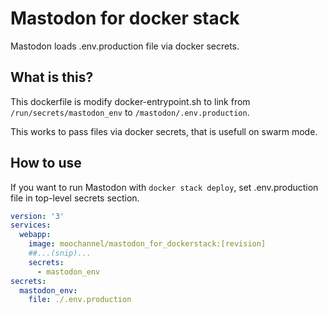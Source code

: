 # Mastodon for docker stack
Mastodon loads .env.production file via docker secrets.

## What is this?
This dockerfile is modify docker-entrypoint.sh to link from
`/run/secrets/mastodon_env` to `/mastodon/.env.production`.

This works to pass files via docker secrets, that is usefull on swarm mode.

## How to use
If you want to run Mastodon with `docker stack deploy`, set .env.production file in top-level secrets section.

```yaml
version: '3'
services:
  webapp:
    image: moochannel/mastodon_for_dockerstack:[revision]
    ##...(snip)...
    secrets:
      - mastodon_env
secrets:
  mastodon_env:
    file: ./.env.production
```
